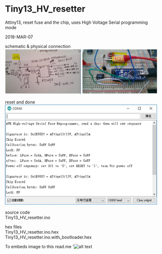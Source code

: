 # Tiny13_HV_resetter
Attiny13, reset fuse and the chip, uses High Voltage Serial programming mode

2018-MAR-07

schematic & physical connection
![alt text](Attiny13_reset_schematic_breadbroad.JPG)

reset and done  
![alt text](Attiny13_reset_Termnial.JPG)

source code  
Tiny13_HV_resetter.ino

hex files  
Tiny13_HV_resetter.ino.hex  
Tiny13_HV_resetter.ino.with_bootloader.hex  

To embeds image to this read.me
'![alt text](http://url/to/img.png)
